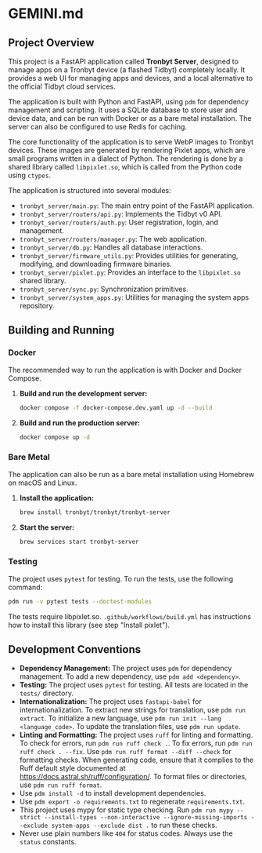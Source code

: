 # GEMINI.md

## Project Overview

This project is a FastAPI application called **Tronbyt Server**, designed to manage apps on a Tronbyt device (a flashed Tidbyt) completely locally. It provides a web UI for managing apps and devices, and a local alternative to the official Tidbyt cloud services.

The application is built with Python and FastAPI, using `pdm` for dependency management and scripting. It uses a SQLite database to store user and device data, and can be run with Docker or as a bare metal installation. The server can also be configured to use Redis for caching.

The core functionality of the application is to serve WebP images to Tronbyt devices. These images are generated by rendering Pixlet apps, which are small programs written in a dialect of Python. The rendering is done by a shared library called `libpixlet.so`, which is called from the Python code using `ctypes`.

The application is structured into several modules:

*   `tronbyt_server/main.py`: The main entry point of the FastAPI application.
*   `tronbyt_server/routers/api.py`: Implements the Tidbyt v0 API.
*   `tronbyt_server/routers/auth.py`: User registration, login, and management.
*   `tronbyt_server/routers/manager.py`: The web application.
*   `tronbyt_server/db.py`: Handles all database interactions.
*   `tronbyt_server/firmware_utils.py`: Provides utilities for generating, modifying, and downloading firmware binaries.
*   `tronbyt_server/pixlet.py`: Provides an interface to the `libpixlet.so` shared library.
*   `tronbyt_server/sync.py`: Synchronization primitives.
*   `tronbyt_server/system_apps.py`: Utilities for managing the system apps repository.

## Building and Running

### Docker

The recommended way to run the application is with Docker and Docker Compose.

1.  **Build and run the development server:**

    ```sh
    docker compose -f docker-compose.dev.yaml up -d --build
    ```

2.  **Build and run the production server:**

    ```sh
    docker compose up -d
    ```

### Bare Metal

The application can also be run as a bare metal installation using Homebrew on macOS and Linux.

1.  **Install the application:**

    ```sh
    brew install tronbyt/tronbyt/tronbyt-server
    ```

2.  **Start the server:**

    ```sh
    brew services start tronbyt-server
    ```

### Testing

The project uses `pytest` for testing. To run the tests, use the following command:

```sh
pdm run -v pytest tests --doctest-modules
```

The tests require libpixlet.so. `.github/workflows/build.yml` has instructions how to install this library (see step "Install pixlet").

## Development Conventions

*   **Dependency Management:** The project uses `pdm` for dependency management. To add a new dependency, use `pdm add <dependency>`.
*   **Testing:** The project uses `pytest` for testing. All tests are located in the `tests/` directory.
*   **Internationalization:** The project uses `fastapi-babel` for internationalization. To extract new strings for translation, use `pdm run extract`. To initialize a new language, use `pdm run init --lang <language_code>`. To update the translation files, use `pdm run update`.
*   **Linting and Formatting:** The project uses `ruff` for linting and formatting. To check for errors, run `pdm run ruff check .`. To fix errors, run `pdm run ruff check . --fix`. Use `pdm run ruff format --diff --check` for formatting checks. When generating code, ensure that it complies to the Ruff default style documented at https://docs.astral.sh/ruff/configuration/. To format files or directories, use `pdm run ruff format`.
*   Use `pdm install -d` to install development dependencies.
*   Use `pdm export -o requirements.txt` to regenerate `requirements.txt`.
*   This project uses mypy for static type checking. Run `pdm run mypy --strict --install-types --non-interactive --ignore-missing-imports --exclude system-apps --exclude dist .` to run these checks.
*   Never use plain numbers like `404` for status codes. Always use the `status` constants.
